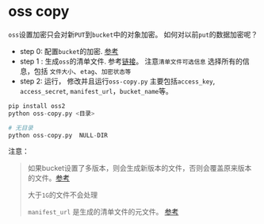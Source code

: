 # oss copy

`oss`设置加密只会对新`PUT`到`bucket`中的对象加密。 如何对以前`put`的数据加密呢？ 

 - step 0: 配置`bucket`的加密. [参考](https://help.aliyun.com/document_detail/31871.html?spm=a2c4g.11186623.6.695.7dc755f7NaRrfU)
 - step 1 : 生成`oss`的清单文件. 参考[链接](https://help.aliyun.com/document_detail/163489.html?spm=5176.10695662.1996646101.searchclickresult.10362c6fvGPYU3)。 注意`清单文件可选信息` 选择所有的信息，包括 `文件大小`、`etag`、`加密状态等`
 - step 2: 运行， 修改并且运行`oss-copy.py` 主要包括`access_key`, `access_secret`, `manifest_url`，`bucket_name`等。 
 
 ```python
 pip install oss2
 python oss-copy.py <目录>

 # 无目录
 python oss-copy.py  NULL-DIR    
 ```

 注意：
  >
  > 如果bucket设置了多版本，则会生成新版本的文件，否则会覆盖原来版本的文件。[参考](https://help.aliyun.com/document_detail/118923.html?spm=a2c4g.11186623.6.935.79045a98RR5pi1)
  >
  > 大于`1G`的文件不会处理
  >
  > `manifest_url` 是生成的清单文件的元文件。 [参考](https://help.aliyun.com/document_detail/163489.html?spm=5176.11065259.1996646101.searchclickresult.114515a7Xbjpbr)
 